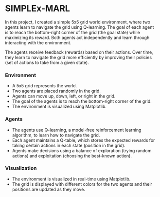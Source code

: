 # SIMPLEx-MARL

In this project, I created a simple 5x5 grid world environment, where two agents learn to navigate the grid using Q-learning. The goal of each agent is to reach the bottom-right corner of the grid (the goal state) while maximizing its reward. Both agents act independently and learn through interacting with the environment.

The agents receive feedback (rewards) based on their actions. Over time, they learn to navigate the grid more efficiently by improving their policies (set of actions to take from a given state).



### Environment
- A 5x5 grid represents the world.
- Two agents are placed randomly in the grid.
- Agents can move up, down, left, or right in the grid.
- The goal of the agents is to reach the bottom-right corner of the grid.
- The environment is visualized using Matplotlib.

### Agents
- The agents use Q-learning, a model-free reinforcement learning algorithm, to learn how to navigate the grid.
- Each agent maintains a Q-table, which stores the expected rewards for taking certain actions in each state (position in the grid).
- Agents make decisions using a balance of exploration (trying random actions) and exploitation (choosing the best-known action).

### Visualization
- The environment is visualized in real-time using Matplotlib.
- The grid is displayed with different colors for the two agents and their positions are updated as they move.
